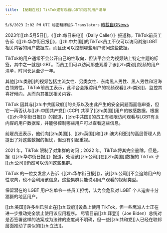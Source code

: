 ```yaml
---
title: 【秘翻在线】TikTok建有观看LGBT内容的用户清单
---
```

`5/6/2023 2:02 PM UTC 秘密翻譯組G-Translators` [轉載自GNews](https://gnews.org/articles/1280083)

2023年[[zh:5月5日]]，《[[zh:每日来电]]（Daily Caller）》报道称，TikTok前员工告诉《[[zh:华尔街日报]]》，[[zh:中共国]]的TikTok员工不仅可以访问浏览LGBT 相关内容的用户数据库，而且还可以控制哪些用户访问这些数据。

TikTok的用户通常不会公开自己的性取向，但该平台会为视频贴上特定主题的标签，其中之一就是LGBT。而员工们可以访问那些观看了该[[zh:类别]]视频的用户清单，时间长达至少一年。

其他[[zh:类别]]的视频包括主流女性、另类女性、东南黑人男性、黑人男性和沿海白领男性。TikTok前员工表示，此平台会跟踪用户的视频观看[[zh:类别]]，监控其喜好倾向，从而向其推送相关内容。

TikTok 因其与[[zh:中共国政府]]的关系以及由此产生的安全问题而面临审查，但它一再否认与[[zh:中国共产党]] (CCP) 共享了[[zh:美国]]用户的敏感数据。根据《[[zh:华尔街日报]]》的报道，[[zh:中共国]]的员工有权限访问观看与LGBT有关内容的用户数据库，并能够控制哪些用户可以查看这些信息。

前雇员还表示，他们向[[zh:美国]]、[[zh:英国]]和[[zh:澳大利亚]]的高层管理人员提出了对这些数据的担忧，但没有引起重视。

2021 年，TikTok 限制了对集群的访问；2022 年，TikTok将其完全删除。但是，据《[[zh:华尔街日报]]》报道，处理该[[zh:公司]]在[[zh:美国]]数据的 TikTok 子[[zh:公司]]仍然可以访问这些集群。

TikTok 的一位女发言人告诉《[[zh:华尔街日报]]》，该[[zh:公司]]不会追踪用户的性取向，也不会利用该信息，这些集群只能说明用户观看的视频类型。

保留潜在的 LGBT 用户名单令一些员工担忧，认为会危及对 LGBT 个人迫害十分猖獗的地区用户。

[[zh:美国]]许多州已禁止在[[zh:政府]]设备上使用 TikTok，但一些鹰派人士正在进一步推动完全禁止使用该应用程序。 尽管目前[[zh:拜登]]（Joe Biden）总统对是否签署这样的法案成为法律的态度尚不明确，但一些[[zh:共和党]]人已经在联邦层面推动了类似的[[zh:立法]]。

